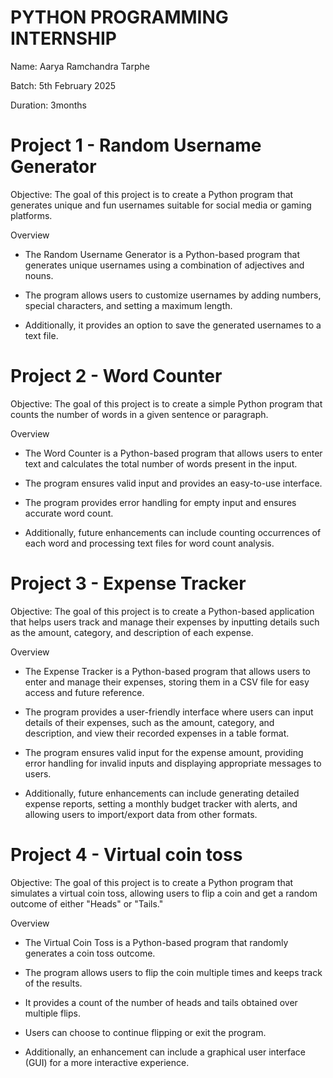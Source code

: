 # PYTHON PROGRAMMING INTERNSHIP

Name: Aarya Ramchandra Tarphe

Batch: 5th February 2025

Duration: 3months

# Project 1 - Random Username Generator

Objective: The goal of this project is to create a Python program that generates unique and fun usernames suitable for social media or gaming platforms.

Overview

- The Random Username Generator is a Python-based program that generates unique usernames using a combination of adjectives and nouns.
  
- The program allows users to customize usernames by adding numbers, special characters, and setting a maximum length.
  
- Additionally, it provides an option to save the generated usernames to a text file.

# Project 2 - Word Counter

 Objective: The goal of this project is to create a simple Python program that counts the number of words in a given sentence or paragraph.

 Overview

- The Word Counter is a Python-based program that allows users to enter text and calculates the total number of words present in the input.
  
- The program ensures valid input and provides an easy-to-use interface.

- The program provides error handling for empty input and ensures accurate word count.
  
- Additionally, future enhancements can include counting occurrences of each word and processing text files for word count analysis.

# Project 3 - Expense Tracker

Objective: The goal of this project is to create a Python-based application that helps users track and manage their expenses by inputting details such as the amount, category, and description of each expense.

Overview

- The Expense Tracker is a Python-based program that allows users to enter and manage their expenses, storing them in a CSV file for easy access and future reference.

- The program provides a user-friendly interface where users can input details of their expenses, such as the amount, category, and description, and view their recorded expenses in a table format.

- The program ensures valid input for the expense amount, providing error handling for invalid inputs and displaying appropriate messages to users.

- Additionally, future enhancements can include generating detailed expense reports, setting a monthly budget tracker with alerts, and allowing users to import/export data from other formats.

# Project 4 - Virtual coin toss

Objective:
The goal of this project is to create a Python program that simulates a virtual coin toss, allowing users to flip a coin and get a random outcome of either "Heads" or "Tails."

Overview

- The Virtual Coin Toss is a Python-based program that randomly generates a coin toss outcome.

- The program allows users to flip the coin multiple times and keeps track of the results.

- It provides a count of the number of heads and tails obtained over multiple flips.

- Users can choose to continue flipping or exit the program.

- Additionally, an enhancement can include a graphical user interface (GUI) for a more interactive experience.
